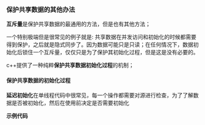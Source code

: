 ### 保护共享数据的其他办法

**互斥量**是保护共享数据的最通用的方法，但是也有其他方法；

一个特别极端但是很常见的例子就是: 共享数据在并发访问和初始化的时候都需要得到保护，之后就是隐式同步了。因为数据可能只是只读；在任何情况下，数据初始化后锁住一个互斥量，仅仅只是为了保护其初始化过程，但是这是没有必要的。

c++提供了一种纯粹**保护共享数据初始化过程**的机制；

#### 保护共享数据的初始化过程
**延迟初始化**在单线程代码中很常见，每一个操作都需要对源进行检查，为了了解数据是否被初始化，然后在使用前决定是否需要初始化

**示例代码**
```
```